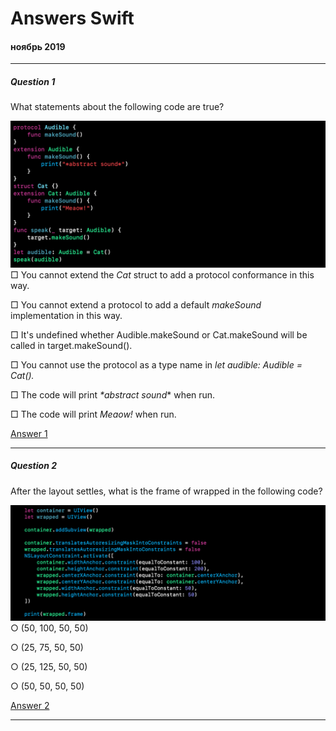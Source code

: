 # Answers Swift
#### ноябрь 2019
---
##### Question 1
What statements about the following code are true?

![](https://github.com/TOxaREY/Answers_Swift/blob/master/image/Answer_1.png)
□ You cannot extend the  _Cat_  struct to add a protocol conformance in this way.

□ You cannot extend a protocol to add a default  _makeSound_  implementation in this way.

□ It's undefined whether Audible.makeSound or Cat.makeSound will be called in target.makeSound().

□ You cannot use the protocol as a type name in  _let audible: Audible = Cat()._

□ The code will print  _*abstract sound_* when run.

□ The code will print  _Meaow!_  when run.

[Answer 1](https://github.com/TOxaREY/Answers_Swift/blob/master/Answer_1.playground)

---

##### Question 2
After the layout settles, what is the  frame  of  wrapped  in the following code?

![](https://github.com/TOxaREY/Answers_Swift/blob/master/image/Answer_2.png)
○ (50, 100, 50, 50)

○ (25, 75, 50, 50)

○ (25, 125, 50, 50)

○ (50, 50, 50, 50)

[Answer 2](https://github.com/TOxaREY/Answers_Swift/blob/master/Answer_2.playground)

---